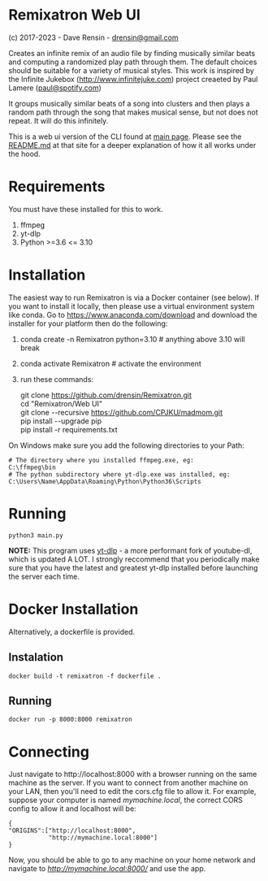 # Remixatron Web UI
(c) 2017-2023 - Dave Rensin - drensin@gmail.com

Creates an infinite remix of an audio file by finding musically similar beats and computing a randomized play path through them. The default choices should be suitable for a variety of musical styles. This work is inspired by the Infinite Jukebox (http://www.infinitejuke.com) project creaeted by Paul Lamere (paul@spotify.com)

It groups musically similar beats of a song into clusters and then plays a random path through the song that makes musical sense, but not does not repeat. It will do this infinitely.

This is a web ui version of the CLI found at [main page](https://github.com/drensin/Remixatron). Please see the [README.md](https://github.com/drensin/Remixatron/blob/master/README.md) at that site for a deeper explanation of how it all works under the hood.

# Requirements
You must have these installed for this to work.
1) ffmpeg
2) yt-dlp
3) Python >=3.6 <= 3.10

# Installation
The easiest way to run Remixatron is via a Docker container (see below). If you want to install it locally, then please use a virtual environment system like conda. Go to https://www.anaconda.com/download and download the installer for your platform then do the following:

1) conda create -n Remixatron python=3.10  # anything above 3.10 will break
2) conda activate Remixatron # activate the environment
3) run these commands:

    git clone https://github.com/drensin/Remixatron.git  
    cd "Remixatron/Web UI"  
    git clone --recursive https://github.com/CPJKU/madmom.git  
    pip install --upgrade pip  
    pip install -r requirements.txt  
    
On Windows make sure you add the following directories to your Path:

    # The directory where you installed ffmpeg.exe, eg:
    C:\ffmpeg\bin 
    # The python subdirectory where yt-dlp.exe was installed, eg:
    C:\Users\Name\AppData\Roaming\Python\Python36\Scripts 

# Running
    python3 main.py

**NOTE:**  This program uses [yt-dlp](https://github.com/yt-dlp/yt-dlp) - a more performant fork of youtube-dl, which is updated A LOT. I strongly reccommend that you periodically make sure that you have the latest and greatest yt-dlp installed before launching the server each time.

# Docker Installation

Alternatively, a dockerfile is provided.

## Instalation
    docker build -t remixatron -f dockerfile .
## Running
    docker run -p 8000:8000 remixatron

# Connecting

Just navigate to http://localhost:8000 with a browser running on the same machine as the server. If you want to connect from another machine on your LAN, then you'll need to edit the cors.cfg file to allow it. For example, suppose your computer is named *mymachine.local*, the correct CORS config to allow it and localhost will be:

    {
	"ORIGINS":["http://localhost:8000",
               "http://mymachine.local:8000"]
    }

Now, you should be able to go to any machine on your home network and navigate to *http://mymachine.local:8000/* and use the app.
